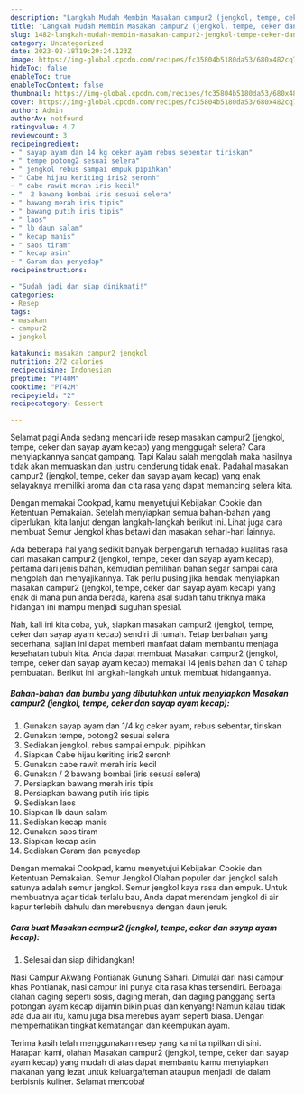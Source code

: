 ```yaml
---
description: "Langkah Mudah Membin Masakan campur2 (jengkol, tempe, ceker dan sayap ayam kecap) yang Enak Banget}"
title: "Langkah Mudah Membin Masakan campur2 (jengkol, tempe, ceker dan sayap ayam kecap) yang Enak Banget}"
slug: 1482-langkah-mudah-membin-masakan-campur2-jengkol-tempe-ceker-dan-sayap-ayam-kecap-yang-enak-banget
category: Uncategorized
date: 2023-02-18T19:29:24.123Z
image: https://img-global.cpcdn.com/recipes/fc35804b5180da53/680x482cq70/masakan-campur2-jengkol-tempe-ceker-dan-sayap-ayam-kecap-foto-resep-utama.jpg
hideToc: false
enableToc: true
enableTocContent: false
thumbnail: https://img-global.cpcdn.com/recipes/fc35804b5180da53/680x482cq70/masakan-campur2-jengkol-tempe-ceker-dan-sayap-ayam-kecap-foto-resep-utama.jpg
cover: https://img-global.cpcdn.com/recipes/fc35804b5180da53/680x482cq70/masakan-campur2-jengkol-tempe-ceker-dan-sayap-ayam-kecap-foto-resep-utama.jpg
author: Admin
authorAv: notfound
ratingvalue: 4.7
reviewcount: 3
recipeingredient:
- " sayap ayam dan 14 kg ceker ayam rebus sebentar tiriskan"
- " tempe potong2 sesuai selera"
- " jengkol rebus sampai empuk pipihkan"
- " Cabe hijau keriting iris2 seronh"
- " cabe rawit merah iris kecil"
- "  2 bawang bombai iris sesuai selera"
- " bawang merah iris tipis"
- " bawang putih iris tipis"
- " laos"
- " lb daun salam"
- " kecap manis"
- " saos tiram"
- " kecap asin"
- " Garam dan penyedap"
recipeinstructions:

- "Sudah jadi dan siap dinikmati!"
categories:
- Resep
tags:
- masakan
- campur2
- jengkol

katakunci: masakan campur2 jengkol 
nutrition: 272 calories
recipecuisine: Indonesian
preptime: "PT40M"
cooktime: "PT42M"
recipeyield: "2"
recipecategory: Dessert

---
```



Selamat pagi Anda sedang mencari ide resep masakan campur2 (jengkol, tempe, ceker dan sayap ayam kecap) yang menggugah selera? Cara menyiapkannya sangat gampang. Tapi Kalau salah mengolah maka hasilnya tidak akan memuaskan dan justru cenderung tidak enak. Padahal masakan campur2 (jengkol, tempe, ceker dan sayap ayam kecap) yang enak selayaknya memiliki aroma dan cita rasa yang dapat memancing selera kita.


Dengan memakai Cookpad, kamu menyetujui Kebijakan Cookie dan Ketentuan Pemakaian. Setelah menyiapkan semua bahan-bahan yang diperlukan, kita lanjut dengan langkah-langkah berikut ini. Lihat juga cara membuat Semur Jengkol khas betawi dan masakan sehari-hari lainnya.

Ada beberapa hal yang sedikit banyak berpengaruh terhadap kualitas rasa dari masakan campur2 (jengkol, tempe, ceker dan sayap ayam kecap), pertama dari jenis bahan, kemudian pemilihan bahan segar sampai cara mengolah dan menyajikannya. Tak perlu pusing jika hendak menyiapkan masakan campur2 (jengkol, tempe, ceker dan sayap ayam kecap) yang enak di mana pun anda berada, karena asal sudah tahu triknya maka hidangan ini mampu menjadi suguhan spesial.


Nah, kali ini kita coba, yuk, siapkan masakan campur2 (jengkol, tempe, ceker dan sayap ayam kecap) sendiri di rumah. Tetap berbahan yang sederhana, sajian ini dapat memberi manfaat dalam membantu menjaga kesehatan tubuh kita. Anda dapat membuat Masakan campur2 (jengkol, tempe, ceker dan sayap ayam kecap) memakai 14 jenis bahan dan 0 tahap pembuatan. Berikut ini langkah-langkah untuk membuat hidangannya.

<!--inarticleads1-->

##### Bahan-bahan dan bumbu yang dibutuhkan untuk menyiapkan Masakan campur2 (jengkol, tempe, ceker dan sayap ayam kecap):

1. Gunakan  sayap ayam dan 1/4 kg ceker ayam, rebus sebentar, tiriskan
1. Gunakan  tempe, potong2 sesuai selera
1. Sediakan  jengkol, rebus sampai empuk, pipihkan
1. Siapkan  Cabe hijau keriting iris2 seronh
1. Gunakan  cabe rawit merah iris kecil
1. Gunakan  / 2 bawang bombai (iris sesuai selera)
1. Persiapkan  bawang merah iris tipis
1. Persiapkan  bawang putih iris tipis
1. Sediakan  laos
1. Siapkan  lb daun salam
1. Sediakan  kecap manis
1. Gunakan  saos tiram
1. Siapkan  kecap asin
1. Sediakan  Garam dan penyedap


Dengan memakai Cookpad, kamu menyetujui Kebijakan Cookie dan Ketentuan Pemakaian. Semur Jengkol Olahan populer dari jengkol salah satunya adalah semur jengkol. Semur jengkol kaya rasa dan empuk. Untuk membuatnya agar tidak terlalu bau, Anda dapat merendam jengkol di air kapur terlebih dahulu dan merebusnya dengan daun jeruk. 

<!--inarticleads2-->

##### Cara buat Masakan campur2 (jengkol, tempe, ceker dan sayap ayam kecap):


1. Selesai dan siap dihidangkan!

Nasi Campur Akwang Pontianak Gunung Sahari. Dimulai dari nasi campur khas Pontianak, nasi campur ini punya cita rasa khas tersendiri. Berbagai olahan daging seperti sosis, daging merah, dan daging panggang serta potongan ayam kecap dijamin bikin puas dan kenyang! Namun kalau tidak ada dua air itu, kamu juga bisa merebus ayam seperti biasa. Dengan memperhatikan tingkat kematangan dan keempukan ayam. 

Terima kasih telah menggunakan resep yang kami tampilkan di sini. Harapan kami, olahan Masakan campur2 (jengkol, tempe, ceker dan sayap ayam kecap) yang mudah di atas dapat membantu kamu menyiapkan makanan yang lezat untuk keluarga/teman ataupun menjadi ide dalam berbisnis kuliner. Selamat mencoba!
